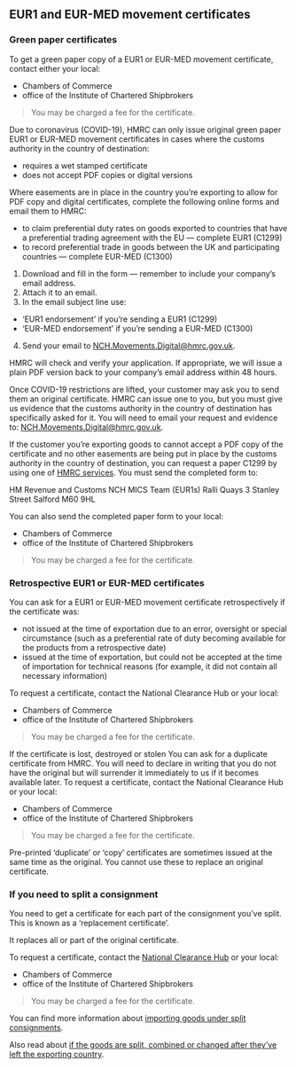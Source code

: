 ## EUR1 and EUR-MED movement certificates

### Green paper certificates

To get a green paper copy of a EUR1 or EUR-MED movement certificate, contact either your local:

- Chambers of Commerce
- office of the Institute of Chartered Shipbrokers

> You may be charged a fee for the certificate.

Due to coronavirus (COVID-19), HMRC can only issue original green paper EUR1 or EUR-MED movement certificates in cases where the customs authority in the country of destination:

- requires a wet stamped certificate
- does not accept PDF copies or digital versions

Where easements are in place in the country you’re exporting to allow for PDF copy and digital certificates, complete the following online forms and email them to HMRC:

- to claim preferential duty rates on goods exported to countries that have a preferential trading agreement with the EU — complete EUR1 (C1299)
- to record preferential trade in goods between the UK and participating countries — complete EUR-MED (C1300)

1. Download and fill in the form — remember to include your company’s email address.
2. Attach it to an email.
3. In the email subject line use:

- ‘EUR1 endorsement’ if you’re sending a EUR1 (C1299)
- ‘EUR-MED endorsement’ if you’re sending a EUR-MED (C1300)

4. Send your email to [NCH.Movements.Digital@hmrc.gov.uk](NCH.Movements.Digital@hmrc.gov.uk).

HMRC will check and verify your application. If appropriate, we will issue a plain PDF version back to your company’s email address within 48 hours.

Once COVID-19 restrictions are lifted, your customer may ask you to send them an original certificate. HMRC can issue one to you, but you must give us evidence that the customs authority in the country of destination has specifically asked for it. You will need to email your request and evidence to: [NCH.Movements.Digital@hmrc.gov.uk](NCH.Movements.Digital@hmrc.gov.uk).

If the customer you’re exporting goods to cannot accept a PDF copy of the certificate and no other easements are being put in place by the customs authority in the country of destination, you can request a paper C1299 by using one of [HMRC services](https://www.gov.uk/government/organisations/hm-revenue-customs/contact/customs-international-trade-and-excise-enquiries). You must send the completed form to:

HM Revenue and Customs
NCH MICS Team (EUR1s)
Ralli Quays
3 Stanley Street
Salford
M60 9HL

You can also send the completed paper form to your local:

- Chambers of Commerce
- office of the Institute of Chartered Shipbrokers

> You may be charged a fee for the certificate.

### Retrospective EUR1 or EUR-MED certificates
You can ask for a EUR1 or EUR-MED movement certificate retrospectively if the certificate was:

- not issued at the time of exportation due to an error, oversight or special circumstance (such as a preferential rate of duty becoming available for the products from a retrospective date)
- issued at the time of exportation, but could not be accepted at the time of importation for technical reasons (for example, it did not contain all necessary information)

To request a certificate, contact the National Clearance Hub or your local:

- Chambers of Commerce
- office of the Institute of Chartered Shipbrokers

> You may be charged a fee for the certificate.

If the certificate is lost, destroyed or stolen
You can ask for a duplicate certificate from HMRC. You will need to declare in writing that you do not have the original but will surrender it immediately to us if it becomes available later. To request a certificate, contact the National Clearance Hub or your local:

- Chambers of Commerce
- office of the Institute of Chartered Shipbrokers

> You may be charged a fee for the certificate.

Pre-printed ‘duplicate’ or ‘copy’ certificates are sometimes issued at the same time as the original. You cannot use these to replace an original certificate.

### If you need to split a consignment
You need to get a certificate for each part of the consignment you’ve split. This is known as a ‘replacement certificate’.

It replaces all or part of the original certificate.

To request a certificate, contact the [National Clearance Hub](https://www.gov.uk/government/organisations/hm-revenue-customs/contact/national-clearance-hub) or your local:

- Chambers of Commerce
- office of the Institute of Chartered Shipbrokers

> You may be charged a fee for the certificate.

You can find more information about [importing goods under split consignments](https://www.gov.uk/guidance/split-consignments-tariff-classification-and-import-procedures).

Also read about [if the goods are split, combined or changed after they’ve left the exporting country](https://www.gov.uk/guidance/check-your-goods-meet-the-rules-of-origin#if-the-goods-are-split-combined-or-changed-after-theyve-left-the-exporting-country).